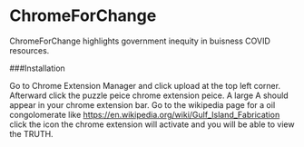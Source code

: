 # ChromeForChange
ChromeForChange highlights government inequity in buisness COVID resources.

###Installation

Go to Chrome Extension Manager and click upload at the top left corner. 
Afterward click the puzzle peice chrome extension peice. A large A should appear in your chrome extension bar. 
Go to the wikipedia page for a oil congolomerate like https://en.wikipedia.org/wiki/Gulf_Island_Fabrication 
click the icon the chrome extension will activate and you will be able to view the TRUTH.

